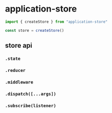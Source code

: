 # application-store

```javascript
import { createStore } from "application-store"

const store = createStore()
```

## store api

### `.state`

### `.reducer`

### `.middleware`

### `.dispatch([...args])`

### `.subscribe(listener)`
